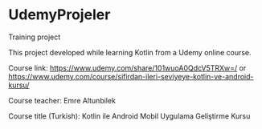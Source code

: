 # UdemyProjeler
Training project

This project developed while learning Kotlin from a Udemy online course.

Course link: https://www.udemy.com/share/101wuoA0QdcV5TRXw=/   or   https://www.udemy.com/course/sifirdan-ileri-seviyeye-kotlin-ve-android-kursu/

Course teacher: Emre Altunbilek

Course title (Turkish): Kotlin ile Android Mobil Uygulama Geliştirme Kursu
